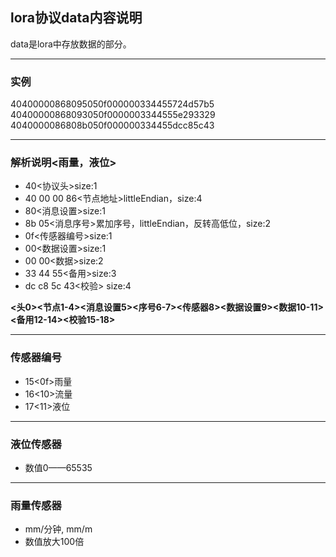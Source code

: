 ## lora协议data内容说明

data是lora中存放数据的部分。

---

### 实例
40400000868095050f000000334455724d57b5  
40400000868093050f0000003344555e293329  
4040000086808b050f000000334455dcc85c43   

---

### 解析说明<雨量，液位>
- 40<协议头>size:1  
- 40 00 00 86<节点地址>littleEndian，size:4  
- 80<消息设置>size:1
- 8b 05<消息序号>累加序号，littleEndian，反转高低位，size:2  
- 0f<传感器编号>size:1  
- 00<数据设置>size:1  
- 00 00<数据>size:2  
- 33 44 55<备用>size:3   
- dc c8 5c 43<校验> size:4  

**<头0><节点1-4><消息设置5><序号6-7><传感器8><数据设置9><数据10-11><备用12-14><校验15-18>**

---

### 传感器编号
- 15<0f>雨量
- 16<10>流量
- 17<11>液位

---

### 液位传感器
- 数值0——65535

---

### 雨量传感器
- mm/分钟, mm/m
- 数值放大100倍
